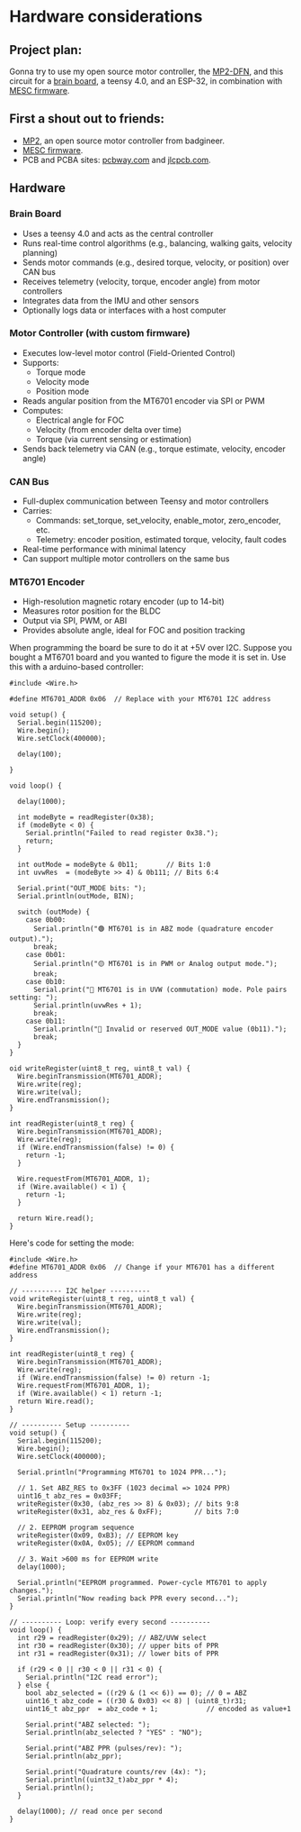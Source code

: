 # Hardware considerations

## Project plan:

Gonna try to use my open source motor controller, the [MP2-DFN](https://github.com/owhite/MP2-DFN), and this circuit for a [brain board](https://github.com/owhite/MESC_brain_board/blob/main/brainboardV1.0/MESC_brain_board.pdf), a teensy 4.0, and an ESP-32, in combination with [MESC firmware](https://github.com/davidmolony/MESC_Firmware).

## First a shout out to friends:
* [MP2](https://github.com/badgineer/MP2-ESC), an open source motor controller from badgineer. 
* [MESC firmware](https://github.com/davidmolony/MESC_Firmware). 
* PCB and PCBA sites: [pcbway.com](https://www.pcbway.com/) and [jlcpcb.com](https://jlcpcb.com/).

## Hardware
### Brain Board 
* Uses a teensy 4.0 and acts as the central controller
* Runs real-time control algorithms (e.g., balancing, walking gaits, velocity planning)
* Sends motor commands (e.g., desired torque, velocity, or position) over CAN bus
* Receives telemetry (velocity, torque, encoder angle) from motor controllers
* Integrates data from the IMU and other sensors
* Optionally logs data or interfaces with a host computer

### Motor Controller (with custom firmware)
* Executes low-level motor control (Field-Oriented Control)
* Supports:
  * Torque mode
  * Velocity mode
  * Position mode
* Reads angular position from the MT6701 encoder via SPI or PWM
* Computes:
  * Electrical angle for FOC
  * Velocity (from encoder delta over time)
  * Torque (via current sensing or estimation)
* Sends back telemetry via CAN (e.g., torque estimate, velocity, encoder angle)

### CAN Bus
* Full-duplex communication between Teensy and motor controllers
* Carries:
  * Commands: set_torque, set_velocity, enable_motor, zero_encoder, etc.
  * Telemetry: encoder position, estimated torque, velocity, fault codes
* Real-time performance with minimal latency
* Can support multiple motor controllers on the same bus

### MT6701 Encoder
* High-resolution magnetic rotary encoder (up to 14-bit)
* Measures rotor position for the BLDC
* Output via SPI, PWM, or ABI 
* Provides absolute angle, ideal for FOC and position tracking

When programming the board be sure to do it at +5V over I2C. Suppose you bought a MT6701 board and you wanted to figure the mode it is set in. Use this with a arduino-based controller:
```
#include <Wire.h>

#define MT6701_ADDR 0x06  // Replace with your MT6701 I2C address

void setup() {
  Serial.begin(115200);
  Wire.begin();
  Wire.setClock(400000);

  delay(100);

}

void loop() {

  delay(1000);

  int modeByte = readRegister(0x38);
  if (modeByte < 0) {
    Serial.println("Failed to read register 0x38.");
    return;
  }

  int outMode = modeByte & 0b11;       // Bits 1:0
  int uvwRes  = (modeByte >> 4) & 0b111; // Bits 6:4

  Serial.print("OUT_MODE bits: ");
  Serial.println(outMode, BIN);

  switch (outMode) {
    case 0b00:
      Serial.println("🟢 MT6701 is in ABZ mode (quadrature encoder output).");
      break;
    case 0b01:
      Serial.println("🟡 MT6701 is in PWM or Analog output mode.");
      break;
    case 0b10:
      Serial.print("🔵 MT6701 is in UVW (commutation) mode. Pole pairs setting: ");
      Serial.println(uvwRes + 1);
      break;
    case 0b11:
      Serial.println("🔴 Invalid or reserved OUT_MODE value (0b11).");
      break;
  }
}

oid writeRegister(uint8_t reg, uint8_t val) {
  Wire.beginTransmission(MT6701_ADDR);
  Wire.write(reg);
  Wire.write(val);
  Wire.endTransmission();
}

int readRegister(uint8_t reg) {
  Wire.beginTransmission(MT6701_ADDR);
  Wire.write(reg);
  if (Wire.endTransmission(false) != 0) {
    return -1;
  }

  Wire.requestFrom(MT6701_ADDR, 1);
  if (Wire.available() < 1) {
    return -1;
  }

  return Wire.read();
}
```

Here's code for setting the mode:
```
#include <Wire.h>
#define MT6701_ADDR 0x06  // Change if your MT6701 has a different address

// ---------- I2C helper ----------
void writeRegister(uint8_t reg, uint8_t val) {
  Wire.beginTransmission(MT6701_ADDR);
  Wire.write(reg);
  Wire.write(val);
  Wire.endTransmission();
}

int readRegister(uint8_t reg) {
  Wire.beginTransmission(MT6701_ADDR);
  Wire.write(reg);
  if (Wire.endTransmission(false) != 0) return -1;
  Wire.requestFrom(MT6701_ADDR, 1);
  if (Wire.available() < 1) return -1;
  return Wire.read();
}

// ---------- Setup ----------
void setup() {
  Serial.begin(115200);
  Wire.begin();
  Wire.setClock(400000);

  Serial.println("Programming MT6701 to 1024 PPR...");

  // 1. Set ABZ_RES to 0x3FF (1023 decimal => 1024 PPR)
  uint16_t abz_res = 0x03FF;
  writeRegister(0x30, (abz_res >> 8) & 0x03); // bits 9:8
  writeRegister(0x31, abz_res & 0xFF);        // bits 7:0

  // 2. EEPROM program sequence
  writeRegister(0x09, 0xB3); // EEPROM key
  writeRegister(0x0A, 0x05); // EEPROM command

  // 3. Wait >600 ms for EEPROM write
  delay(1000);

  Serial.println("EEPROM programmed. Power-cycle MT6701 to apply changes.");
  Serial.println("Now reading back PPR every second...");
}

// ---------- Loop: verify every second ----------
void loop() {
  int r29 = readRegister(0x29); // ABZ/UVW select
  int r30 = readRegister(0x30); // upper bits of PPR
  int r31 = readRegister(0x31); // lower bits of PPR

  if (r29 < 0 || r30 < 0 || r31 < 0) {
    Serial.println("I2C read error");
  } else {
    bool abz_selected = ((r29 & (1 << 6)) == 0); // 0 = ABZ
    uint16_t abz_code = ((r30 & 0x03) << 8) | (uint8_t)r31;
    uint16_t abz_ppr  = abz_code + 1;            // encoded as value+1

    Serial.print("ABZ selected: ");
    Serial.println(abz_selected ? "YES" : "NO");

    Serial.print("ABZ PPR (pulses/rev): ");
    Serial.println(abz_ppr);

    Serial.print("Quadrature counts/rev (4x): ");
    Serial.println((uint32_t)abz_ppr * 4);
    Serial.println();
  }

  delay(1000); // read once per second
}
 ```